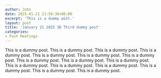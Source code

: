 ```yaml
---
author: John
date: 2025-01-21 21:59:36+00:00
excerpt: 'This is a dummy post.'
layout: post
title: 'January 21 2025 3D Third dummy post'
categories:
- Past Meetings
---
```

<p>This is a dummy post. This is a dummy post. This is a dummy post. This is a dummy post. This is a dummy post. This is a dummy post. This is a dummy post. This is a dummy post. This is a dummy post. This is a dummy post. This is a dummy post. This is a dummy post. This is a dummy post. This is a dummy post. This is a dummy post. This is a dummy post.</p>
